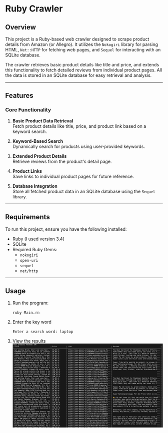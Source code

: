 # Ruby Crawler

## Overview

This project is a Ruby-based web crawler designed to scrape product details from Amazon (or Allegro). It utilizes the `Nokogiri` library for parsing HTML, `Net::HTTP` for fetching web pages, and `Sequel` for interacting with an SQLite database.

The crawler retrieves basic product details like title and price, and extends this functionality to fetch detailed reviews from individual product pages. All the data is stored in an SQLite database for easy retrieval and analysis.

---

## Features

### Core Functionality
1. **Basic Product Data Retrieval**  
   Fetch product details like title, price, and product link based on a keyword search.
   
2. **Keyword-Based Search**  
   Dynamically search for products using user-provided keywords.

3. **Extended Product Details**  
   Retrieve reviews from the product's detail page.

4. **Product Links**  
   Save links to individual product pages for future reference.

5. **Database Integration**  
   Store all fetched product data in an SQLite database using the `Sequel` library.

---

## Requirements

To run this project, ensure you have the following installed:

- Ruby (I used version 3.4)
- SQLite
- Required Ruby Gems:
  - `nokogiri`
  - `open-uri`
  - `sequel`
  - `net/http`

___

## Usage

1. Run the program:
    ```
    ruby Main.rn
    ```

2. Enter the key word
    ```
    Enter a search word: laptop
    ```

3. View the results
   ![alt text](image.png)


